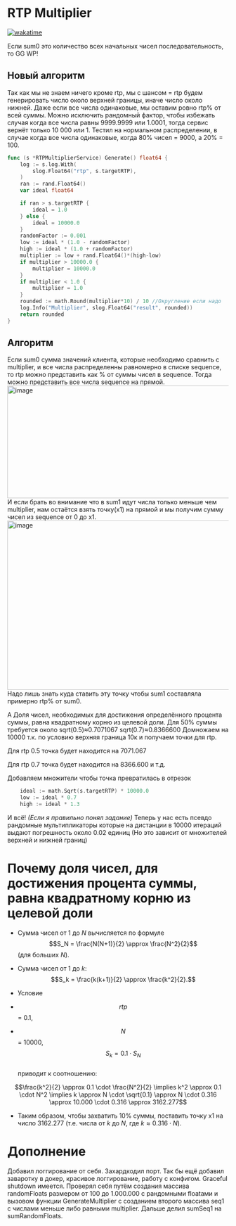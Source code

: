 #  RTP Multiplier
[![wakatime](https://wakatime.com/badge/user/42cf6868-b638-4d34-9e52-ec8f63476139/project/eb146a3a-6ad5-4e46-9c2d-cbbe29f4010c.svg)](https://wakatime.com/badge/user/42cf6868-b638-4d34-9e52-ec8f63476139/project/eb146a3a-6ad5-4e46-9c2d-cbbe29f4010c)

Если sum0 это количество всех начальных чисел последовательность, то GG WP!
## Новый алгоритм
Так как мы не знаем ничего кроме rtp, мы с шансом = rtp будем генерировать число около верхней границы, иначе число около нижней. Даже если все числа одинаковые, мы оставим ровно rtp% от всей суммы. Можно исключить рандомный фактор, чтобы избежать случая когда все числа равны 9999.9999 или 1.0001, тогда сервис вернёт только 10 000 или 1. Тестил на нормальном распределении, в случае когда все числа одинаковые, когда 80% чисел = 9000, а 20% = 100.
```go
func (s *RTPMultiplierService) Generate() float64 {
	log := s.log.With(
		slog.Float64("rtp", s.targetRTP),
	)
	ran := rand.Float64()
	var ideal float64

	if ran > s.targetRTP {
		ideal = 1.0
	} else {
		ideal = 10000.0
	}
	randomFactor := 0.001
	low := ideal * (1.0 - randomFactor)
	high := ideal * (1.0 + randomFactor)
	multiplier := low + rand.Float64()*(high-low)
	if multiplier > 10000.0 {
		multiplier = 10000.0
	}
	if multiplier < 1.0 {
		multiplier = 1.0
	}
	rounded := math.Round(multiplier*10) / 10 //Округление если надо
	log.Info("Multiplier", slog.Float64("result", rounded))
	return rounded
}

```

## Алгоритм
Если sum0 сумма значений клиента, которые необходимо сравнить с multiplier, и все числа распределенны равномерно в списке sequence, то rtp можно представить как % от суммы чисел в sequence.
Тогда можно представить все числа sequence на прямой.<img width="1752" height="256" alt="image" src="https://github.com/user-attachments/assets/9eb4e0e2-8fd0-4bac-9865-15da59aef5b0" />
И если брать во внимание что в sum1 идут числа только меньше чем multiplier, нам остаётся взять точку(x1) на прямой и мы получим сумму чисел из sequence от 0 до x1.
<img width="1662" height="385" alt="image" src="https://github.com/user-attachments/assets/3afbc987-57a1-4fb8-b4f2-46dc90a427b3" />
Надо лишь знать куда ставить эту точку чтобы sum1 составляла примерно rtp% от sum0.

А Доля чисел, необходимых для достижения определённого процента суммы, равна квадратному корню из целевой доли.
Для 50% суммы требуется около 
sqrt(0.5)≈0.7071067
sqrt(0.7)≈0.8366600
Домножаем на 10000 т.к. по условию верхняя граница 10к и получаем точки для rtp.

Для rtp 0.5 точка будет находится на 7071.067

Для rtp 0.7 точка будет находится на 8366.600 и т.д.

Добавляем множители чтобы точка превратилась в отрезок 
```go
	ideal := math.Sqrt(s.targetRTP) * 10000.0
	low := ideal * 0.7
	high := ideal * 1.3
```
И всё! _(Если я правильно понял задание)_ Теперь у нас есть псевдо рандомные мультипликаторы которые на дистанции в 10000 итераций выдают погрешность около 0.02 единиц (Но это зависит от множителей верхней и нижней границ)
# Почему доля чисел, для достижения процента суммы, равна квадратному корню из целевой доли
- Сумма чисел от 1 до $N$ вычисляется по формуле  
$$S_N = \frac{N(N+1)}{2} \approx \frac{N^2}{2}$$  (для больших $N$).  

- Сумма чисел от 1 до $k$:	
$$S_k = \frac{k(k+1)}{2} \approx \frac{k^2}{2}.$$  

- Условие
- $$rtp$$ = 0.1,
- $$N$$ = 10000,		
$$S_k = 0.1 \cdot S_N$$  
приводит к соотношению:  

$$\frac{k^2}{2} \approx 0.1 \cdot \frac{N^2}{2} \implies k^2 \approx 0.1 \cdot N^2 \implies k \approx N \cdot \sqrt{0.1} \approx N \cdot 0.316 \approx 10.000 \cdot 0.316 \approx 3162.277$$

- Таким образом, чтобы захватить 10% суммы, поставить точку x1 на число 3162.277 (т.е. числа от $k$ до $N$, где $k \approx 0.316 \cdot N$).
#  Дополнение
Добавил логгирование от себя. Захардкодил порт. Так бы ещё добавил заваротку в докер, красивое логгирование, работу с конфигом. Graceful shutdown имеется.
Проверял себя путём создания массива randomFloats размером от 100 до 1.000.000 с рандомными floatами и вызовом функции GenerateMultiplier с созданием второго массива seq1 с числами меньше либо равными multiplier. Дальше делил sumSeq1 на sumRandomFloats.
